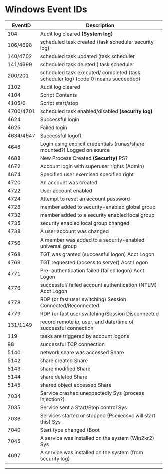# Windows Event IDs  

| EventID | Description |  
| --- | --- |  
| 104  | Audit log cleared **(System log)** |  
| 106/4698 |scheduled task created (task scheduler  security log) |
| 140/4702 | scheduled task updated (task scheduler | security log) |  
| 141/4699 | scheduled task deleted ( task scheduler | security log) |
| 200/201 | scheduled task executed/ completed (task scheduler log) (code 0 means succeeded) |  
| 1102 | Audit log cleared |  
| 4104 | Script Contents |  
| 4105/6 | Script start/stop |  
| 4700/4701 | scheduled task enabled/disabled **(security log)** |  
| 4624 | Successful login |  
| 4625 | Failed login |  
| 4634/4647 | Successful logoff |  
| 4648 | Login using explicit credentials (runas/share mounted?) Logged on source |  
| 4688 | New Process Created **(Security)** PS? |  
| 4672 | Account login with superuser rights (Admin) |  
| 4674 | Specified user exercised specified right |  
| 4720 | An account was created |  
| 4722 | User account enabled |  
| 4724 | Attempt to reset an account password |  
| 4728 | member added to security-enabled global group |  
| 4732 | member added to a security enabled local group |  
| 4735 | security enabled local group changed |  
| 4738 | A user account was changed |  
| 4756 | A member was added to a security-enabled universal group |  
| 4768 | TGT was granted (successful logon) Acct Logon |  
| 4769 | TGT requested (access to server) Acct Logon |  
| 4771 | Pre-authentication failed (failed logon) Acct Logon |  
| 4776 | successful/ failed account authentication (NTLM) Acct Logon |  
| 4778 | RDP (or fast user switching) Session Connected/Reconnected |  
| 4779 | RDP (or fast user switching)Session Disconnected |  
| 131/1149 | record remote ip, user, and date/time of successful connection |  
| 119 | tasks are triggered by account logons |  
| 98 | successful TCP connection |  
| 5140 | network share was accessed Share |  
| 5142 | share created Share |  
| 5143 | share modified  Share |  
| 5144 | share deleted Share |  
| 5145 | shared object accessed Share |  
| 7034 | Service crashed unexpectedly Sys (process injection?) |  
| 7035 | Service sent a Start/Stop control Sys |  
| 7036 | Services started or stopped (Psexecsvc will start this)  Sys |  
| 7040 | Start type changed (Boot|On Request|Disabled) Sys |  
| 7045 | A service was installed on the system (Win2kr2)  Sys |  
| 4697 | A service was installed on the system (from security log) |  

---
